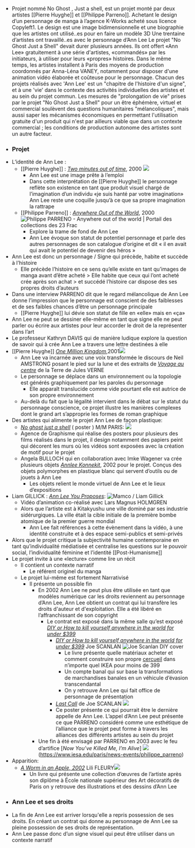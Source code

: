 - Projet nommé No Ghost , Just a shell, est un projet monté par deux artistes [[Pierre Huyghe]] et [[Philippe Parreno]]. Achetant le design d’un personnage de manga à l’agence K-Works acheté sous licence Copyleft1. Le design est une image bidimensionnelle et une biographie que les artistes ont utilisé..es pour en faire un modèle 3D Une trentaine d’artistes ont travaillé..es avec le personnage d’Ann Lee
  Le projet "No Ghost Just a Shell" devait durer plusieurs années. Ils ont offert «Ann Lee» gratuitement à une série d'artistes, «commandés» par les initiateurs, à utiliser pour leurs «propres» histoires. Dans le même temps, les artistes installent à Paris des moyens de production coordonnés par Anna-Léna VANEY, notamment pour disposer d'une animation vidéo élaborée et coûteuse pour le personnage. Chacun des projets réalisés avec 'Ann Lee' est un "chapitre de l'histoire d'un signe", et à une 'vie' dans le contexte des activités individuelles des artistes et au sein du projet commun. Les mesures de "prolongation de vie" prises par le projet "No Ghost Just a Shell" pour un être éphémère, virtuel et commercial soulèvent des questions humanitaires "mélancoliques", mais aussi saper les mécanismes économiques en permettant l'utilisation gratuite d'un produit qui n'est par ailleurs viable que dans un contexte commercial ; les conditions de production autonome des artistes sont un autre facteur.
- ### Projet
- L’identité de Ann Lee :
	- [[Pierre Huyghe]] : [*Two minutes out of time*](https://archives.mamco.ch/artistes_fichiers/H/huyghe.html), 2000 ![](https://archives.mamco.ch/artistes_fichiers/H/huyghe/annlee.jpg)
		- Ann Lee est une image prête à l’emploi
		- Dans cette interprétation de [[Pierre Huyghe]] le personnage reflète son existence en tant que produit visuel chargé de l’imagination d’un individu «je suis hanté par votre imagination» Ann Lee reste une coquille jusqu’à ce que sa propre imagination la rattrape
	- [[Philippe Parreno]] : [*Anywhere Out of the World*](https://www.frac-poitou-charentes.org/pages/collection_artistes-parreno_FRAC.html), 2000 ![Philippe PARRENO - Anywhere out of the world | Portail des collections des  23 Frac](https://images.navigart.fr/1000/3A/40/3A40510.JPG)
		- Explore la trame de fond de Ann Lee
		- Ann Lee évoque son statut de potentiel personnage et parle des autres personnages de son catalogue d’origine et dit « il en avait qui avait le potentiel de devenir des héros »
- Ann Lee est donc un personnage / Signe qui précède, habite et succède à l’histoire
	- Elle précède l’histoire en ce sens qu’elle existe en tant qu’images de manga avant d’être acheté > Elle habite que ceux qui l’ont acheté crée après son achat > et succédé l’histoire car dispose des ses propres droits d’auteurs
- Dans une interview PARRENO dit que le regard mélancolique de Ann Lee donne l’impression que le personnage est conscient de des faiblesses et de ses faibles chances d’être un personnage principale
	- [[Pierre Huyghe]] lui dévie son statut de fille en «elle» mais en «ça»
- Ann Lee ne peut se dessiner elle-même en tant que signe elle ne peut parler ou écrire aux artistes pour leur accorder le droit de la représenter dans l’art
- Le professeur Kathryn DAVIS qui de manière ludique explore la question de savoir qui à crée Ann Lee a travers une lettre destinées à elle
- [[Pierre Huyghe]] [*One Million Kingdom*](https://lesoeuvres.pinaultcollection.com/fr/oeuvre/one-million-kingdoms),2001![](https://lesoeuvres.pinaultcollection.com/media/styles/ex_v/s3/art/10780_visuel_DET_HUYGHE_OneMillionKingdoms.jpg?itok=E9xvngYL)
	- Ann Lee va incarnée avec une voix transformée le discours de Neil AMSTRONG posant le pied sur la lune et des extraits de [*Voyage au centre*](https://fr.wikipedia.org/wiki/Voyage_au_centre_de_la_Terre) de la Terre de Jules VERNE
	- Le personnage se déplace dans un environnement ou la topologie est générés graphiquement par les paroles du personnage
		- Elle apparaît translucide comme vide pourtant elle est autrice de son propre environnement
	- Au-delà du fait que la légalité intervient dans le débat sur le statut du personnage conscience, ce projet illustre les manières complexes dont le grand art s’approprie les formes de roman graphique
- Des artistes qui alimente le projet Ann Lee de façon plastique:
	- [*No ghost just a shell*](http://www.noghostjustashell.com/) ( poster ) M/M PARIS: ![](http://www.mmparis.com/noghost/no%20ghost_1280.jpg)
	- Agence de Graphisme qui réalise des posters pour plusieurs des films réalisés dans le projet, il design notamment des papiers peint qui décorent les murs où les vidéos sont exposées avec la création de motif pour le projet
	- Angela BULLOCH qui en collaboration avec Imke Wagener va crée plusieurs objets [*Annlee Konnekit*](https://unipub.uni-graz.at/obvugrhs/download/pdf/4590829?originalFilename=true), 2002 pour le projet. Conçus des objets polymorphes en plastique blanc qui servent d’outils ou de jouets à Ann Lee
		- Les objets relient le monde virtuel de Ann Lee et le lieux d’expositions
- Liam GILLICK : [*Ann Lee You Proposes*](https://www.youtube.com/watch?v=gPyndN9HSVw): ![Mamco / Liam Gillick](https://archive.mamco.ch/artistes_fichiers/G/gillick/AnnLee.jpg)
	- Vidéo d’animation co-réalisé avec Lars Magnus HOLMGREN
	- Alors que l’artiste est à Kitakyushu une ville dominé par ses industrie sidérurgiques. La ville était la cible initiale de la première bombe atomique de la premier guerre mondial
		- Ann Lee fait références à cette évènement dans la vidéo, à une identité construite et à des espace semi-publics et semi-privés
- Alors que le projet critique la subjectivité humaine contemporaine en tant qu’individualité médiatisée et centralise les questions sur le pouvoir social, l’individualité féminine et l’identité [[Post-Humanisme]]
- Le projet invite à une «lecture» comme lire un récit
	- Il contient un contexte narratif
		- Le référent originel du manga
	- Le projet lui-même est fortement Narrativisé
		- Il présente un possible fin
			- En 2002 Ann Lee ne peut plus être utilisée en tant que modèles numérique car les droits reviennent au personnage d’Ann Lee, Ann Lee obtient un contrat qui lui transfère les droits d'auteur et d'exploitation. Elle a été libéré en l’affranchissant de son copyright
				- Le contrat est exposé dans la même salle qu’est exposé [*DIY or How to kill yourself anywhere in the world for under $399*](https://joescanlan.biz/store/diy/)
					- [*DIY or How to kill yourself anywhere in the world for under $399*](https://joescanlan.biz/store/diy/) Joe SCANLAN ![Joe Scanlan DIY cover](https://joescanlan.biz/wp-content/uploads/2018/06/1-Joe-Scanlan-DIY-Cover.jpg)
						- Le livre présente quelle matériaux acheter et comment construire son propre [cercueil](http://ensembles.mhka.be/items/9419/assets/20327) dans n’importe quel IKEA pour moins de 399
						- Un compte banal qui sur base la transformations de marchandises banales en un véhicule d’évasion transcendantal
						- On y retrouve Ann Lee qui fait office de personnage de présentation
					- [*Last Call*](http://ensembles.mhka.be/items/9419/assets/20785) de Joe SCANLAN ![](https://s3.amazonaws.com/mhka_ensembles_production/assets/public/000/020/785/large/Joe_Scanlan__Last_Call__2002_Peter_Cox__Eindhoven__Nederland_Collectie_Van_Abbemuseum__Eindhoven__Nederland.jpg?1392816706)
					- Ce poster présente ce qui pourrait être le dernière appelle de Ann Lee. L’appel d’Ann Lee peut présente ce que PARRENO considéré comme une esthétique de l’alliance que le projet peut forme à travers les alliances des différents artistes au sein du projet
			- Une fin à été envisagé par PARRENO en 2003 avec le feu d’artifice [*Now You’ve Killed Me, I’m Alive*] ![](https://www.iesa.edu/sites/default/files/li_xiaoyuan_philippe_parreno_and_quasi-objects3.jpg)(https://www.iesa.edu/paris/news-events/philippe_parreno)
- Apparition:
	- [*A Worm in an Apple, 2002*](https://www.nitesha.com/?pid=52746420) Lili FLEURY![](https://img20.shop-pro.jp/PA01188/451/product/52746420.jpg?20121210182736)
		- Un livre qui présente une collection d’œuvres de l’artiste après son diplôme à École nationale supérieur des Art décoratifs de Paris on y retrouve des illustrations et des dessins d’Ann Lee
- ### Ann Lee et ses droits
- La fin de Ann Lee est arriver lorsqu'elle a repris possession de ses droits. En créant un contrat qui donne au personnage de Ann Lee sa pleine possession de ses droits de représentation.
- Ann Lee passe donc d’un signe visuel qui peut être utiliser dans un contexte narratif